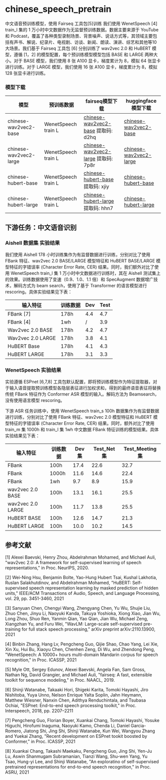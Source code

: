 # chinese_speech_pretrain

中文语音预训练模型，使用 Fairseq 工具包[5]训练
我们使用 WenetSpeech [4] train_l 集的 1 万小时中文数据作为无监督预训练数据。数据主要来源于 YouTube 和 Podcast，覆盖了各种类型录制场景、背景噪声、说话方式等，其领域主要包括有声书、解说、纪录片、电视剧、访谈、新闻、朗读、演讲、综艺和其他等10大场景。我们基于 Fairseq 工具包 [6] 分别训练了 wav2vec 2.0 和 HuBERT 模型，遵循 [1，2] 的模型配置，每个预训练模型模型包括 BASE 和 LARGE 两种大小。对于 BASE 模型，我们使用 8 张 A100 显卡，梯度累计为 8，模拟 64 张显卡进行训练。对于 LARGE 模型，我们使用 16 张 A100 显卡，梯度累计为 8，模拟 128 张显卡进行训练。

### 模型下载

| 模型                   | 预训练数据          | fairseq模型下载                                                                    | huggingface模型下载 |
| ---------------------- | ------------------- | ---------------------------------------------------------------------------------- | ------------------- |
| chinese-wav2vec2-base  | WenetSpeech train L | [chinese-wav2vec2-base](https://pan.baidu.com/s/1TwlSNDmihs_mjjPpNLhzoA) 提取码: d2hq |  [chinese-wav2vec2-base](https://huggingface.co/TencentGameMate/chinese-wav2vec2-base)  |
| chinese-wav2vec2-large | WenetSpeech train L | [chinese-wav2vec2-large](https://pan.baidu.com/s/1WbAv3PUqRWmHwwp6GsmLnw) 提取码: 7p8r | [chinese-wav2vec2-large](https://huggingface.co/TencentGameMate/chinese-wav2vec2-large)  |
| chinese-hubert-base    | WenetSpeech train L | [chinese-hubert-base](https://pan.baidu.com/s/1F3i1u27szmLtBnbMufEv0w) 提取码: xjiy | [chinese-hubert-base](https://huggingface.co/TencentGameMate/chinese-hubert-base)  |
| chinese-hubert-large   | WenetSpeech train L | [chinese-hubert-large](https://pan.baidu.com/s/1ReagTulgkESGpGJhB5DWRQ) 提取码: hhn7 | [chinese-hubert-large](https://huggingface.co/TencentGameMate/chinese-hubert-large)  |

## 下游任务：中文语音识别

### Aishell 数据集 实验结果
我们使用 Aishell 178 小时训练集作为有监督数据进行训练，分别对比了使用 FBank 特征、wav2vec 2.0 BASE/LARGE 模型特征和 HuBERT BASE/LARGE 模型特征的字错误率 (Character Error Rate, CER) 结果。同时，我们额外对比了使用 WenetSpeech train_l 集 1 万小时中文数据进行训练时，其在 Aishell 测试集上的效果。训练数据使用了变速（0.9、1.0、1.1 倍）和 SpecAugment 数据增广技术，解码方式为 beam search，使用了基于 Transformer 的语言模型进行 rescoring。具体实验结果见下表：

| 输入特征      | 训练数据 | Dev | Test |
| ----------------- | -------- | --- | ---- |
| FBank [7]         | 178h     | 4.4 | 4.7  |
| FBank [4]         | 1wh      | /   | 3.9  |
| Wav2vec 2.0 BASE  | 178h     | 4.2 | 4.7  |
| Wav2vec 2.0 LARGE | 178h     | 3.8 | 4.1  |
| HuBERT Base       | 178h     | 4.1 | 4.3  |
| HuBERT LARGE      | 178h     | 3.1 | 3.3  |

### WenetSpeech 实验结果

实验遵循 ESPnet [6,7,8] 工具包默认配置，即将预训练模型作为特征提取器，对于输入语音提取预训练模型各隐层表征进行加权求和，得到的最终语音表征将替换传统 FBank 特征作为 Conformer ASR 模型的输入。解码方法为 Beamsearch，没有使用语言模型 rescoring。

下游 ASR 任务训练中，使用 WenetSpeech train_s 100h 数据集作为有监督数据进行训练，分别对比了使用 FBank 特征、wav2vec 2.0 模型特征和 HuBERT 模型特征的字错误率 (Character Error Rate, CER) 结果。同时，额外对比了使用 train_m 集 1000h 和 train_l 集 1wh 中文数据 FBank 特征训练的模型结果。具体实验结果见下表：

| 输入特征          | 训练数据 | Dev 集 | Test_Net 集 | Test_Meeting 集 |
| ----------------- | -------- | ------ | ----------- | --------------- |
| FBank             | 100h     | 17.4   | 22.6        | 32.7            |
| FBank             | 1000h    | 11.6   | 14.6        | 22.4            |
| FBank             | 1wh      | 9.7    | 8.9         | 15.9            |
| wav2vec 2.0 BASE  | 100h     | 13.1   | 16.1        | 25.5            |
| wav2vec 2.0 LARGE | 100h     | 11.7   | 13.8        | 25.5            |
| HuBERT BASE       | 100h     | 12.6   | 14.7        | 21.3            |
| HuBERT LARGE      | 100h     | 10.0   | 10.2        | 14.5            |

## 参考文献

[1] Alexei Baevski, Henry Zhou, Abdelrahman Mohamed, and Michael Auli, "wav2vec 2.0: A framework for self-supervised learning of speech representations," in Proc. NeurIPS, 2020.

[2] Wei-Ning Hsu, Benjamin Bolte, Yao-Hung Hubert Tsai, Kushal Lakhotia, Ruslan Salakhutdinov, and Abdelrahman Mohamed, "HuBERT: Self-supervised speech representation learning by masked prediction of hidden units," IEEE/ACM Transactions of Audio, Speech, and Language Processing, vol. 29, pp. 3451-3460, 2021

[3] Sanyuan Chen, Chengyi Wang, Zhengyang Chen, Yu Wu, Shujie Liu, Zhuo Chen, Jinyu Li, Naoyuki Kanda, Takuya Yoshioka, Xiong Xiao, Jian Wu, Long Zhou, Shuo Ren, Yanmin Qian, Yao Qian, Jian Wu, Michael Zeng, Xiangzhan Yu, and Furu Wei, "WavLM: Large-scale self-supervised pre-training for full stack speech processing," arXiv preprint arXiv:2110.13900, 2021

[4] Binbin Zhang, Hang Lv, Pengcheng Guo, Qijie Shao, Chao Yang, Lei Xie, Xin Xu, Hui Bu, Xiaoyu Chen, Chenhen Zeng, Di Wu, and Zhendong Peng, "WenetSpeech: A 10000+ hours multi-domain Mandarin corpus for speech recognition," in Proc. ICASSP, 2021

[5] Myle Ott, Sergey Edunov, Alexei Baevski, Angela Fan, Sam Gross, Nathan Ng, David Grangier, and Michael Auli, "fairseq: A fast, extensible toolkit for sequence modeling," in Proc. NAACL, 2019.

[6] Shinji Watanabe, Takaaki Hori, Shigeki Karita, Tomoki Hayashi, Jiro Nishitoba, Yuya Unno, Nelson Enrique Yalta Soplin, Jahn Heymann, Matthew Wiesner, Nanxin Chen, Adithya Renduchintala, and Tsubasa Ochiai, "ESPnet: End-to-end speech processing toolkit," in Proc. Interspeech, 2018, pp. 2207–2211

[7] Pengcheng Guo, Florian Boyer, Xuankai Chang, Tomoki Hayashi, Yosuke Higuchi, Hirofumi Inaguma, Naoyuki Kamo, Chenda Li, Daniel Garcia-Romero, Jiatong Shi, Jing Shi, Shinji Watanabe, Kun Wei, Wangyou Zhang and Yuekai Zhang, "Recent development on ESPnet tookit boosted by Conformer," in Proc. ICASSP, 2021

[8] Xuankai Chang, Takashi Maekaku, Pengcheng Guo, Jing Shi, Yen-Ju Lu, Aswin Shanmugam Subramanian, Tianzi Wang, Shu-wen Yang, Yu Tsao, Hung-yi Lee, and Shinji Watanabe, "An exploratino of self-supervised pretrained representations for end-to-end speech recognition," in Proc. ASRU, 2021

